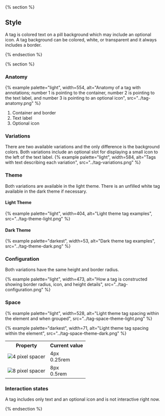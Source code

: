 {% section %}
## Style

A tag is colored text on a pill background which may include an optional icon. A tag background can be colored, white, or transparent and it always includes a border.

{% endsection %}

{% section %} 

### Anatomy
{% example palette="light",
           width=554,
           alt="Anatomy of a tag with annotations; number 1 is pointing to the container, number 2 is pointing to the text label, and number 3 is pointing to an optional icon",
           src="../tag-anatomy.png" %}
           
<ol>
        <li>Container and border</li>
        <li>Text label</li>
        <li>Optional icon</li>
</ol>

### Variations

There are two available variations and the only difference is the background colors. Both variations include an optional slot for displaying a small icon to the left of the text label.
{% example palette="light",
           width=584,
           alt="Tags with text describing each variation",
           src="../tag-variations.png" %}

### Theme

Both variations are available in the light theme. There is an unfilled white tag available in the dark theme if necessary.

#### Light Theme
    
{% example palette="light",
        width=404,
        alt="Light theme tag examples",
        src="../tag-theme-light.png" %}

#### Dark Theme
{% example palette="darkest",
        width=53,
        alt="Dark theme tag examples",
        src="../tag-theme-dark.png" %}

### Configuration

Both variations have the same height and border radius.

{% example palette="light",
        width=473,
        alt="How a tag is constructed showing border radius, icon, and height details",
        src="../tag-configuration.png" %}

### Space

{% example palette="light",
        width=528,
        alt="Light theme tag spacing within the element and when grouped",
        src="../tag-space-theme-light.png" %}

{% example palette="darkest",
        width=71,
        alt="Light theme tag spacing within the element",
        src="../tag-space-theme-dark.png" %}

<table style="width:100%">
    <tr>
        <th>Property</th>
        <th>Current value</th>
    </tr>
    <tr>
        <td><img src="../tag-4px-spacer.png" alt="4 pixel spacer"></td>
        <td>4px<br>0.25rem</td>
    </tr>
    <tr>
         <td><img src="../tag-8px-spacer.png" alt="8 pixel spacer"></td>
        <td>8px<br>0.5rem</td>
    </tr>
</table>

### Interaction states

A tag includes only text and an optional icon and is not interactive right now.

{% endsection %}
